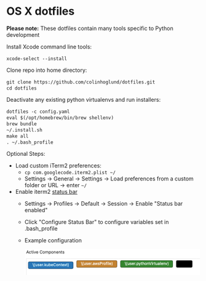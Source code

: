 OS X dotfiles
========
**Please note:** These dotfiles contain many tools specific to Python development

Install Xcode command line tools:

    xcode-select --install

Clone repo into home directory:

    git clone https://github.com/colinhoglund/dotfiles.git
    cd dotfiles

Deactivate any existing python virtualenvs and run installers:

    dotfiles -c config.yaml
    eval $(/opt/homebrew/bin/brew shellenv)
    brew bundle
    ~/.install.sh
    make all
    . ~/.bash_profile

Optional Steps:
- Load custom iTerm2 preferences:
  - `cp com.googlecode.iterm2.plist ~/`
  - Settings -> General -> Settings -> Load preferences from a custom folder or URL -> enter `~/`
- Enable iterm2 [status bar](https://iterm2.com/documentation-status-bar.html)
  - Settings -> Profiles -> Default -> Session -> Enable "Status bar enabled"
  - Click "Configure Status Bar" to configure variables set in .bash_profile
  - Example configuration

    ![](assets/statusbar.png)
